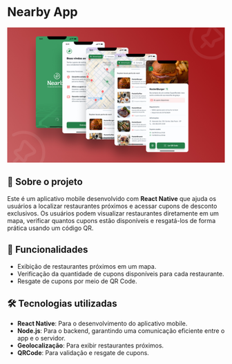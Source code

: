 # Nearby App  

![Imagem do Projeto](./src//assets//Nearbyapp.jpg)

## 📱 Sobre o projeto  
Este é um aplicativo mobile desenvolvido com **React Native** que ajuda os usuários a localizar restaurantes próximos e acessar cupons de desconto exclusivos. Os usuários podem visualizar restaurantes diretamente em um mapa, verificar quantos cupons estão disponíveis e resgatá-los de forma prática usando um código QR.  

## 🚀 Funcionalidades  
- Exibição de restaurantes próximos em um mapa.  
- Verificação da quantidade de cupons disponíveis para cada restaurante.  
- Resgate de cupons por meio de QR Code.  

## 🛠️ Tecnologias utilizadas  
- **React Native**: Para o desenvolvimento do aplicativo mobile.  
- **Node.js**: Para o backend, garantindo uma comunicação eficiente entre o app e o servidor.  
- **Geolocalização**: Para exibir restaurantes próximos.  
- **QRCode**: Para validação e resgate de cupons.  
